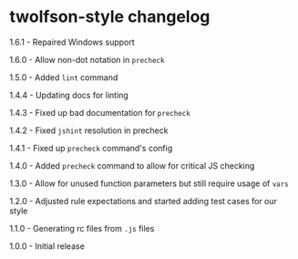 # twolfson-style changelog
1.6.1 - Repaired Windows support

1.6.0 - Allow non-dot notation in `precheck`

1.5.0 - Added `lint` command

1.4.4 - Updating docs for linting

1.4.3 - Fixed up bad documentation for `precheck`

1.4.2 - Fixed `jshint` resolution in precheck

1.4.1 - Fixed up `precheck` command's config

1.4.0 - Added `precheck` command to allow for critical JS checking

1.3.0 - Allow for unused function parameters but still require usage of `vars`

1.2.0 - Adjusted rule expectations and started adding test cases for our style

1.1.0 - Generating rc files from `.js` files

1.0.0 - Initial release
